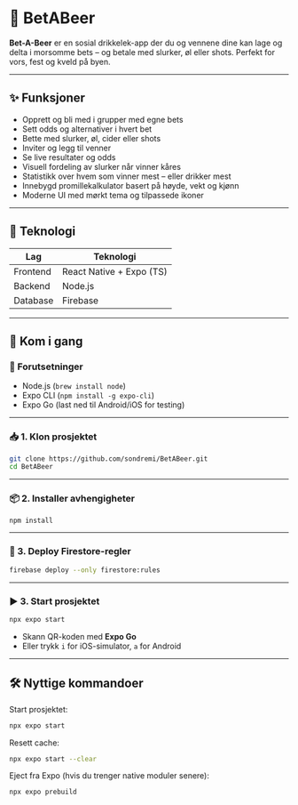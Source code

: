 # 🍻 BetABeer

**Bet-A-Beer** er en sosial drikkelek-app der du og vennene dine kan lage og delta i morsomme bets – og betale med slurker, øl eller shots. Perfekt for vors, fest og kveld på byen.

---

## ✨ Funksjoner

- Opprett og bli med i grupper med egne bets
- Sett odds og alternativer i hvert bet
- Bette med slurker, øl, cider eller shots
- Inviter og legg til venner
- Se live resultater og odds
- Visuell fordeling av slurker når vinner kåres
- Statistikk over hvem som vinner mest – eller drikker mest
- Innebygd promillekalkulator basert på høyde, vekt og kjønn
- Moderne UI med mørkt tema og tilpassede ikoner


---

## 🧱 Teknologi

| Lag      | Teknologi                  |
| -------- | -------------------------- |
| Frontend | React Native + Expo (TS)   |
| Backend  | Node.js                    |
| Database | Firebase                   |

---

## 🚀 Kom i gang

### 🧰 Forutsetninger

- Node.js (`brew install node`)
- Expo CLI (`npm install -g expo-cli`)
- Expo Go (last ned til Android/iOS for testing)

---

### 📥 1. Klon prosjektet

```bash
git clone https://github.com/sondremi/BetABeer.git
cd BetABeer
```

---

### 📦 2. Installer avhengigheter

```bash
npm install
```

---

### 🔐 3. Deploy Firestore-regler

```bash
firebase deploy --only firestore:rules
```

---

### ▶️ 3. Start prosjektet

```bash
npx expo start
```

- Skann QR-koden med **Expo Go**
- Eller trykk `i` for iOS-simulator, `a` for Android

---

## 🛠 Nyttige kommandoer

Start prosjektet:

```bash
npx expo start
```

Resett cache:

```bash
npx expo start --clear
```

Eject fra Expo (hvis du trenger native moduler senere):

```bash
npx expo prebuild
```
